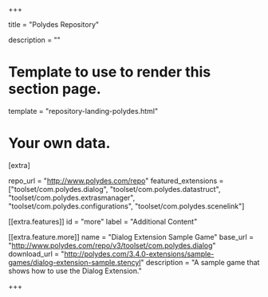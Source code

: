 +++

title = "Polydes Repository"

description = ""

# Template to use to render this section page.
template = "repository-landing-polydes.html"

# Your own data.
[extra]

repo_url = "http://www.polydes.com/repo"
featured_extensions = ["toolset/com.polydes.dialog", "toolset/com.polydes.datastruct", "toolset/com.polydes.extrasmanager", "toolset/com.polydes.configurations", "toolset/com.polydes.scenelink"]
  
  [[extra.features]]
  id       = "more"
  label    = "Additional Content"

  [[extra.feature.more]]
  name         = "Dialog Extension Sample Game"
  base_url     = "http://www.polydes.com/repo/v3/toolset/com.polydes.dialog"
  download_url = "http://polydes.com/3.4.0-extensions/sample-games/dialog-extension-sample.stencyl"
  description  = "A sample game that shows how to use the Dialog Extension."

+++